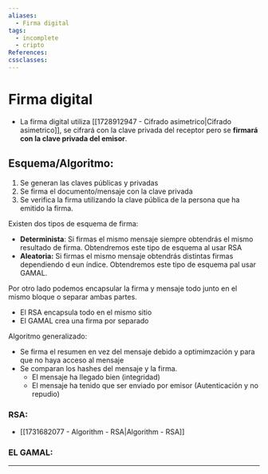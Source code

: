 ```yaml
---
aliases:
  - Firma digital
tags:
  - incomplete
  - cripto
References: 
cssclasses:
---
```

# Firma digital
+ La firma digital utiliza [[1728912947 - Cifrado asimetrico|Cifrado asimetrico]], se cifrará con la clave privada del receptor pero se **firmará con la clave privada del emisor**. 

## Esquema/Algoritmo:
1. Se generan las claves públicas y privadas
2. Se firma el documento/mensaje con la clave privada 
3. Se verifica la firma utilizando la clave pública de la persona que ha emitido la firma. 

Existen dos tipos de esquema de firma: 
+ **Determinista**: Si firmas el mismo mensaje siempre obtendrás el mismo resultado de firma. Obtendremos este tipo de esquema al usar RSA
+ **Aleatoria:** Si firmas el mismo mensaje obtendrás distintas firmas dependiendo d eun índice. Obtendremos este tipo de esquema pal usar GAMAL. 

Por otro lado podemos encapsular la firma y mensaje todo junto en el mismo bloque o separar ambas partes. 
+ El RSA encapsula todo en el mismo sitio 
+ El GAMAL crea una firma por separado 

Algoritmo generalizado: 
+ Se firma el resumen en vez del mensaje debido a optimimzación y para que no haya acceso al mensaje
+ Se comparan los hashes del mensaje y la firma. 
	+ El mensaje ha llegado bien (integridad)
	+ El mensaje ha tenido que ser enviado por emisor (Autenticación y no repudio)

### RSA: 
+ [[1731682077 - Algorithm - RSA|Algorithm - RSA]]

### EL GAMAL: 


***
